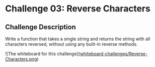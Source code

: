 # Challenge 03: Reverse Characters

## Challenge Description
Write a function that takes a single string and returns the string with all characters reversed, without using any built-in reverse methods.








![The whiteboard for this challenge][(whiteboard-challenges/Reverse-Characters.png](https://github.com/TasneemALMAHROUQ/challenges-and-data-structures/blob/main/whiteboard-challenges/Reverse-Characters.png))


